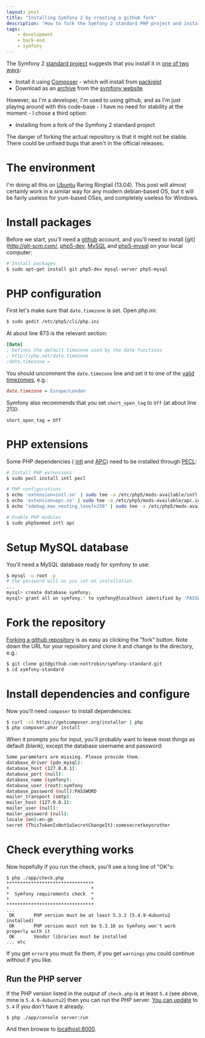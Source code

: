 ```yaml
---
layout: post
title: "Installing Symfony 2 by creating a github fork"
description: "How to fork the Symfony 2 standard PHP project and install dependencies locally using Composer on Ubuntu"
tags:
    - development
    - back-end
    - symfony
---
```


The Symfony 2 [standard project](https://github.com/nottrobin/symfony-standard) suggests that you install it in [one of two ways](https://github.com/nottrobin/symfony-standard/blob/380038dc9ab26dc6791a2772bce4daa1ecd3ee22/README.md):

- Install it using [Composer](http://getcomposer.org/) - which will install from [packigist](https://packagist.org/)
- Download as an [archive](http://symfony.com/download) from the [symfony website](http://symfony.com/)

However, as I'm a developer, I'm used to using github, and as I'm just playing around with this code-base - I have no need for stability at the moment - I chose a third option:

- Installing from a fork of the Symfony 2 standard project

The danger of forking the actual repository is that it might not be stable. There could be unfixed bugs that aren't in the official releases.

The environment
===

I'm doing all this on [Ubuntu](http://www.ubuntu.com/) Raring Ringtail (13.04). This post will almost certainly work in a similar way for any modern debian-based OS, but it will be fairly useless for yum-based OSes, and completely useless for Windows.

Install packages
===

Before we start, you'll need a [github](https://github.com/) account, and you'll need to install [git](http://git-scm.com/, [php5-dev](https://launchpad.net/ubuntu/raring/+package/php5-dev), [MySQL](http://www.mysql.com/) and [php5-mysql](https://launchpad.net/ubuntu/raring/+package/php5-mysql) on your local computer:

``` bash
# Install packages
$ sudo apt-get install git php5-dev mysql-server php5-mysql
```

PHP configuration
===

First let's make sure that `date.timezone` is set. Open php.ini:

``` bash
$ sudo gedit /etc/php5/cli/php.ini
```

At about line 873 is the relevant section:

``` ini
[Date]
; Defines the default timezone used by the date functions
; http://php.net/date.timezone
;date.timezone = 
```

You should uncomment the `date.timezone` line and set it to one of the [valid timezomes](http://www.php.net/manual/en/timezones.europe.php), e.g.:

``` ini
date.timezone = Europe/London
```

Symfony also recommends that you set `short_open_tag` to `Off` (at about line 213):

```
short_open_tag = Off
```

PHP extensions
===

Some PHP dependencies ( [intl](http://www.php.net/manual/en/intro.intl.php) and [APC](http://www.php.net/manual/en/intro.apc.php)) need to be installed through [PECL](http://pecl.php.net/):

``` bash
# Install PHP extensions
$ sudo pecl install intl pecl

# PHP configurations
$ echo 'extension=intl.so' | sudo tee -a /etc/php5/mods-available/intl.ini              
$ echo 'extension=apc.so' | sudo tee -a /etc/php5/mods-available/apc.ini                
$ echo "xdebug.max_nesting_level=250" | sudo tee -a /etc/php5/mods-available/xdebug.ini 

# Enable PHP modules
$ sudo php5enmod intl apc
```

Setup MySQL database
===

You'll need a MySQL database ready for symfony to use:

``` bash
$ mysql -u root -p 
# the password will as you set on installation
...
mysql> create database symfony;
mysql> grant all on symfony.* to symfony@localhost identified by 'PASSWORD'; # Set your password to whatever you want or leave it blank
```

Fork the repository
===

[Forking a github repository](https://help.github.com/articles/fork-a-repo) is as easy as clicking the "fork" button. Note down the URL for your repository and clone it and change to the directory, e.g.:

``` bash
$ git clone git@github.com:nottrobin/symfony-standard.git
$ cd symfony-standard
```

Install dependencies and configure
===

Now you'll need `composer` to install dependencies:

``` bash
$ curl -sS https://getcomposer.org/installer | php
$ php composer.phar install
```
When it prompts you for input, you'll probably want to leave most things as default (blank), except the database username and password:

``` bash
Some parameters are missing. Please provide them.
database_driver (pdo_mysql):
database_host (127.0.0.1):
database_port (null):
database_name (symfony):
database_user (root):symfony
database_password (null):PASSWORD
mailer_transport (smtp):
mailer_host (127.0.0.1):
mailer_user (null):
mailer_password (null):
locale (en):en-gb
secret (ThisTokenIsNotSoSecretChangeIt):somesecretkeyorother
```

Check everything works
===

Now hopefully if you run the check, you'll see a long line of "OK"s:

```
$ php ./app/check.php
********************************
*                              *
*  Symfony requirements check  *
*                              *
********************************
... 
 OK       PHP version must be at least 5.3.3 (5.4.9-4ubuntu2 installed)
 OK       PHP version must not be 5.3.16 as Symfony won't work properly with it
 OK       Vendor libraries must be installed
... etc
```

If you get `error`s you must fix them, if you get `warnings` you could continue without if you like.

Run the PHP server
---

If the PHP version listed in the output of `check.php` is at least `5.4` (see above, mine is `5.4.9-4ubuntu2`) then you can run the PHP server. [You can update](http://askubuntu.com/questions/109404/how-do-i-install-latest-php-in-supported-ubuntu-versions-like-5-4-x-in-ubuntu-1) to `5.4` if you don't have it already.

```
$ php ./app/console server:run
```

And then browse to [localhost:8000](http://localhost:8000/).
